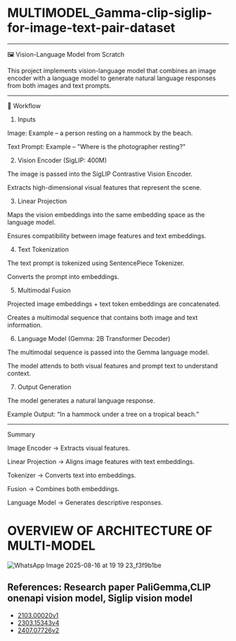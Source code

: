 # MULTIMODEL_Gamma-clip-siglip-for-image-text-pair-dataset
---

🖼 Vision-Language Model from Scratch

This project implements  vision-language model that combines an image encoder with a language model to generate natural language responses from both images and text prompts.


---

🚀 Workflow

1. Inputs

Image: Example – a person resting on a hammock by the beach.

Text Prompt: Example – "Where is the photographer resting?"


2. Vision Encoder (SigLIP: 400M)

The image is passed into the SigLIP Contrastive Vision Encoder.

Extracts high-dimensional visual features that represent the scene.


3. Linear Projection

Maps the vision embeddings into the same embedding space as the language model.

Ensures compatibility between image features and text embeddings.


4. Text Tokenization

The text prompt is tokenized using SentencePiece Tokenizer.

Converts the prompt into embeddings.


5. Multimodal Fusion

Projected image embeddings + text token embeddings are concatenated.

Creates a multimodal sequence that contains both image and text information.


6. Language Model (Gemma: 2B Transformer Decoder)

The multimodal sequence is passed into the Gemma language model.

The model attends to both visual features and prompt text to understand context.


7. Output Generation

The model generates a natural language response.

Example Output: “In a hammock under a tree on a tropical beach.”



---

Summary

Image Encoder → Extracts visual features.

Linear Projection → Aligns image features with text embeddings.

Tokenizer → Converts text into embeddings.

Fusion → Combines both embeddings.

Language Model → Generates descriptive responses.



# OVERVIEW OF ARCHITECTURE OF MULTI-MODEL
![WhatsApp Image 2025-08-16 at 19 19 23_f3f9b1be](https://github.com/user-attachments/assets/c07eeee8-8158-4206-a79c-f3758a4ad645)


## References: Research paper PaliGemma,CLIP onenapi vision model, Siglip vision model 

- [2103.00020v1](https://arxiv.org/abs/2103.00020)
- [2303.15343v4](https://arxiv.org/abs/2303.15343) 
- [2407.07726v2](https://arxiv.org/abs/2407.07726)



